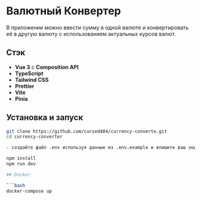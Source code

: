 # Валютный Конвертер

В приложении можно ввести сумму в одной валюте и конвертировать 
её в другую валюту с использованием актуальных курсов валют.

## Стэк

- **Vue 3** с **Composition API**
- **TypeScript** 
- **Tailwind CSS** 
- **Prettier** 
- **Vite** 
- **Pinia** 

## Установка и запуск 

```bash
git clone https://github.com/cursed404/currency-converte.git
cd currency-converter

- создайте файл .env используя данные из .env.example и впишите ваш эндпоинт и api key

npm install
npm run dev

## Docker

```bash
docker-compose up

